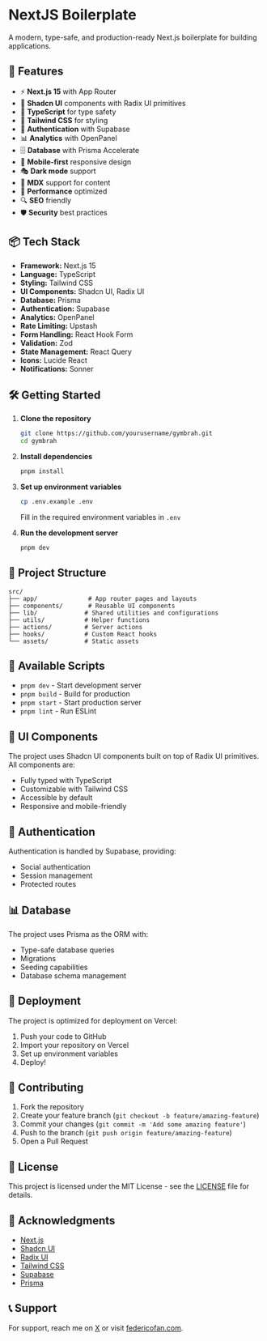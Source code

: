 # NextJS Boilerplate

A modern, type-safe, and production-ready Next.js boilerplate for building applications.

## 🚀 Features

- ⚡️ **Next.js 15** with App Router
- 🎨 **Shadcn UI** components with Radix UI primitives
- 🎯 **TypeScript** for type safety
- 🎨 **Tailwind CSS** for styling
- 🔐 **Authentication** with Supabase
- 📊 **Analytics** with OpenPanel
- 🗄️ **Database** with Prisma Accelerate
- 📱 **Mobile-first** responsive design
- 🎭 **Dark mode** support
- 📝 **MDX** support for content
- 🚀 **Performance** optimized
- 🔍 **SEO** friendly
- 🛡️ **Security** best practices

## 📦 Tech Stack

- **Framework:** Next.js 15
- **Language:** TypeScript
- **Styling:** Tailwind CSS
- **UI Components:** Shadcn UI, Radix UI
- **Database:** Prisma
- **Authentication:** Supabase
- **Analytics:** OpenPanel
- **Rate Limiting:** Upstash
- **Form Handling:** React Hook Form
- **Validation:** Zod
- **State Management:** React Query
- **Icons:** Lucide React
- **Notifications:** Sonner

## 🛠️ Getting Started

1. **Clone the repository**

   ```bash
   git clone https://github.com/yourusername/gymbrah.git
   cd gymbrah
   ```

2. **Install dependencies**

   ```bash
   pnpm install
   ```

3. **Set up environment variables**

   ```bash
   cp .env.example .env
   ```

   Fill in the required environment variables in `.env`

4. **Run the development server**
   ```bash
   pnpm dev
   ```

## 📁 Project Structure

```
src/
├── app/              # App router pages and layouts
├── components/       # Reusable UI components
├── lib/             # Shared utilities and configurations
├── utils/           # Helper functions
├── actions/         # Server actions
├── hooks/           # Custom React hooks
└── assets/          # Static assets
```

## 🔧 Available Scripts

- `pnpm dev` - Start development server
- `pnpm build` - Build for production
- `pnpm start` - Start production server
- `pnpm lint` - Run ESLint

## 🎨 UI Components

The project uses Shadcn UI components built on top of Radix UI primitives. All components are:

- Fully typed with TypeScript
- Customizable with Tailwind CSS
- Accessible by default
- Responsive and mobile-friendly

## 🔐 Authentication

Authentication is handled by Supabase, providing:

- Social authentication
- Session management
- Protected routes

## 📊 Database

The project uses Prisma as the ORM with:

- Type-safe database queries
- Migrations
- Seeding capabilities
- Database schema management

## 🚀 Deployment

The project is optimized for deployment on Vercel:

1. Push your code to GitHub
2. Import your repository on Vercel
3. Set up environment variables
4. Deploy!

## 📝 Contributing

1. Fork the repository
2. Create your feature branch (`git checkout -b feature/amazing-feature`)
3. Commit your changes (`git commit -m 'Add some amazing feature'`)
4. Push to the branch (`git push origin feature/amazing-feature`)
5. Open a Pull Request

## 📄 License

This project is licensed under the MIT License - see the [LICENSE](LICENSE) file for details.

## 🙏 Acknowledgments

- [Next.js](https://nextjs.org/)
- [Shadcn UI](https://ui.shadcn.com/)
- [Radix UI](https://www.radix-ui.com/)
- [Tailwind CSS](https://tailwindcss.com/)
- [Supabase](https://supabase.com/)
- [Prisma](https://www.prisma.io/)

## 📞 Support

For support, reach me on [X](https://x.com/FedericoFan) or visit [federicofan.com](https://federicofan.com).
